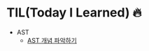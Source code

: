 # TIL(Today I Learned) 🔥
* AST
  * [AST 개념 파악하기](https://github.com/kangssu/TIL/blob/main/AST/AST.md)
